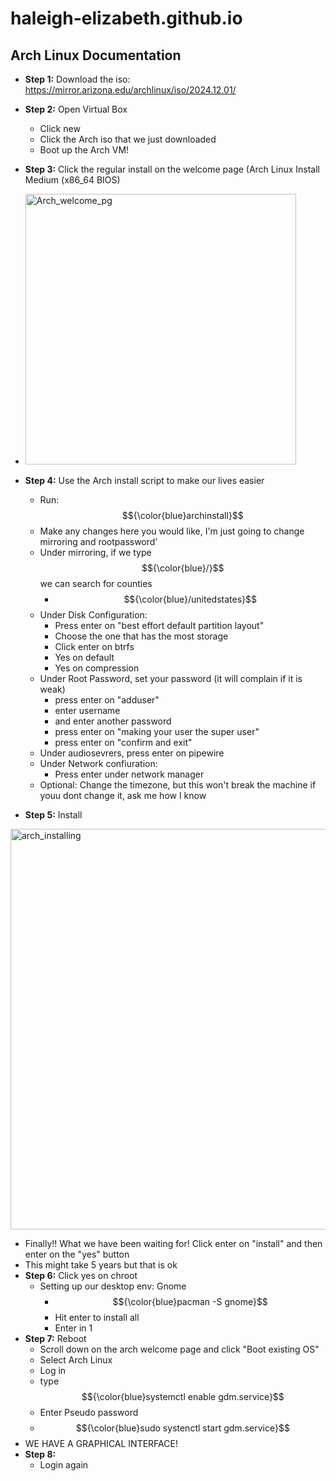 # haleigh-elizabeth.github.io
Arch Linux Documentation
---
* **Step 1:** Download the iso: https://mirror.arizona.edu/archlinux/iso/2024.12.01/
* **Step 2:** Open Virtual Box
   * Click new
   * Click the Arch iso that we just downloaded
   * Boot up the Arch VM!
* **Step 3:** Click the regular install on the welcome page (Arch Linux Install Medium (x86_64 BIOS)
* <img width="433" alt="Arch_welcome_pg" src="https://github.com/user-attachments/assets/f47a019d-048e-4662-ab92-b147e6ef9b2f" />

* **Step 4:** Use the Arch install script to make our lives easier
   * Run: $${\color{blue}archinstall}$$
   * Make any changes here you would like, I'm just going to change mirroring and rootpassword'
   * Under mirroring, if we type $${\color{blue}/}$$ we can search for counties
       *  $${\color{blue}/unitedstates}$$
   * Under Disk Configuration:
       * Press enter on "best effort default partition layout"
       * Choose the one that has the most storage
       * Click enter on btrfs
       * Yes on default
       * Yes on compression
   * Under Root Password, set your password (it will complain if it is weak)
       * press enter on "adduser"
       * enter username
       * and enter another password
       * press enter on "making your user the super user"
       * press enter on "confirm and exit"
   * Under audiosevrers, press enter on pipewire
   * Under Network confiuration:
       * Press enter under network manager
   * Optional: Change the timezone, but this won't break the machine if youu dont change it, ask me how I know
* **Step 5:** Install
<img width="641" alt="arch_installing" src="https://github.com/user-attachments/assets/0831b214-51f6-440b-ab26-bfb7e3dd202b" />

   * Finally!! What we have been waiting for! Click enter on "install" and then enter on the "yes" button
   * This might take 5 years but that is ok
* **Step 6:** Click yes on chroot
   * Setting up our desktop env: Gnome
       * $${\color{blue}pacman -S gnome}$$
       * Hit enter to install all
       * Enter in 1
* **Step 7:** Reboot
   * Scroll down on the arch welcome page and click "Boot existing OS"
   * Select Arch Linux
   * Log in
   * type $${\color{blue}systemctl enable gdm.service}$$
   * Enter Pseudo password
   * $${\color{blue}sudo systenctl start gdm.service}$$
* WE HAVE A GRAPHICAL INTERFACE!
* **Step 8:**
   * Login again
